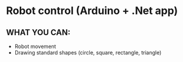 # Robot control (Arduino + .Net app)
## WHAT YOU CAN:
* Robot movement
* Drawing standard shapes (circle, square, rectangle, triangle)
